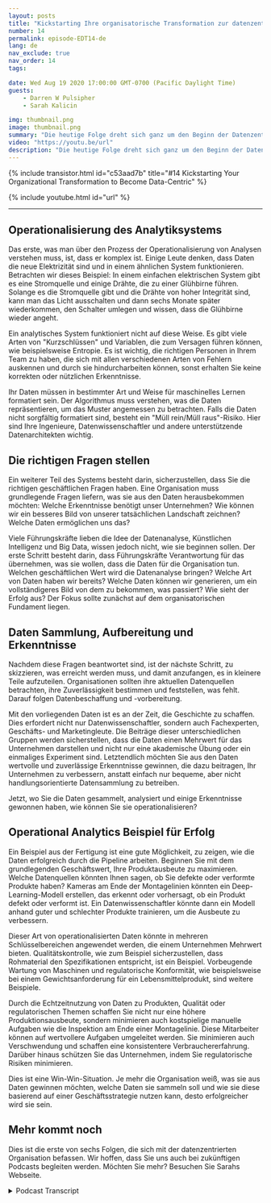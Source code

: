 ```yaml
---
layout: posts
title: "Kickstarting Ihre organisatorische Transformation zur datenzentrierten Ausrichtung"
number: 14
permalink: episode-EDT14-de
lang: de
nav_exclude: true
nav_order: 14
tags:

date: Wed Aug 19 2020 17:00:00 GMT-0700 (Pacific Daylight Time)
guests:
    - Darren W Pulsipher
    - Sarah Kalicin

img: thumbnail.png
image: thumbnail.png
summary: "Die heutige Folge dreht sich ganz um den Beginn der Datenzentrierung in Ihrer Organisation und den Mehrwert, den dies bringen kann. Darrens besonderer Gast ist Sarah Kalicin, führende Datenwissenschaftlerin für Rechenzentren bei Intel."
video: "https://youtu.be/url"
description: "Die heutige Folge dreht sich ganz um den Beginn der Datenzentrierung in Ihrer Organisation und den Mehrwert, den dies bringen kann. Darrens besonderer Gast ist Sarah Kalicin, führende Datenwissenschaftlerin für Rechenzentren bei Intel."
---
```


<div>
{% include transistor.html id="c53aad7b" title="#14 Kickstarting Your Organizational Transformation to Become Data-Centric" %}

{% include youtube.html id="url" %}
</div>

---

## Operationalisierung des Analytiksystems

Das erste, was man über den Prozess der Operationalisierung von Analysen verstehen muss, ist, dass er komplex ist. Einige Leute denken, dass Daten die neue Elektrizität sind und in einem ähnlichen System funktionieren. Betrachten wir dieses Beispiel: In einem einfachen elektrischen System gibt es eine Stromquelle und einige Drähte, die zu einer Glühbirne führen. Solange es die Stromquelle gibt und die Drähte von hoher Integrität sind, kann man das Licht ausschalten und dann sechs Monate später wiederkommen, den Schalter umlegen und wissen, dass die Glühbirne wieder angeht.

Ein analytisches System funktioniert nicht auf diese Weise. Es gibt viele Arten von "Kurzschlüssen" und Variablen, die zum Versagen führen können, wie beispielsweise Entropie. Es ist wichtig, die richtigen Personen in Ihrem Team zu haben, die sich mit allen verschiedenen Arten von Fehlern auskennen und durch sie hindurcharbeiten können, sonst erhalten Sie keine korrekten oder nützlichen Erkenntnisse.

Ihr Daten müssen in bestimmter Art und Weise für maschinelles Lernen formatiert sein. Der Algorithmus muss verstehen, was die Daten repräsentieren, um das Muster angemessen zu betrachten. Falls die Daten nicht sorgfältig formatiert sind, besteht ein "Müll rein/Müll raus"-Risiko. Hier sind Ihre Ingenieure, Datenwissenschaftler und andere unterstützende Datenarchitekten wichtig.

## Die richtigen Fragen stellen

Ein weiterer Teil des Systems besteht darin, sicherzustellen, dass Sie die richtigen geschäftlichen Fragen haben. Eine Organisation muss grundlegende Fragen liefern, was sie aus den Daten herausbekommen möchten: Welche Erkenntnisse benötigt unser Unternehmen? Wie können wir ein besseres Bild von unserer tatsächlichen Landschaft zeichnen? Welche Daten ermöglichen uns das?

Viele Führungskräfte lieben die Idee der Datenanalyse, Künstlichen Intelligenz und Big Data, wissen jedoch nicht, wie sie beginnen sollen. Der erste Schritt besteht darin, dass Führungskräfte Verantwortung für das übernehmen, was sie wollen, dass die Daten für die Organisation tun. Welchen geschäftlichen Wert wird die Datenanalyse bringen? Welche Art von Daten haben wir bereits? Welche Daten können wir generieren, um ein vollständigeres Bild von dem zu bekommen, was passiert? Wie sieht der Erfolg aus? Der Fokus sollte zunächst auf dem organisatorischen Fundament liegen.

## Daten Sammlung, Aufbereitung und Erkenntnisse

Nachdem diese Fragen beantwortet sind, ist der nächste Schritt, zu skizzieren, was erreicht werden muss, und damit anzufangen, es in kleinere Teile aufzuteilen. Organisationen sollten ihre aktuellen Datenquellen betrachten, ihre Zuverlässigkeit bestimmen und feststellen, was fehlt. Darauf folgen Datenbeschaffung und -vorbereitung.

Mit den vorliegenden Daten ist es an der Zeit, die Geschichte zu schaffen. Dies erfordert nicht nur Datenwissenschaftler, sondern auch Fachexperten, Geschäfts- und Marketingleute. Die Beiträge dieser unterschiedlichen Gruppen werden sicherstellen, dass die Daten einen Mehrwert für das Unternehmen darstellen und nicht nur eine akademische Übung oder ein einmaliges Experiment sind. Letztendlich möchten Sie aus den Daten wertvolle und zuverlässige Erkenntnisse gewinnen, die dazu beitragen, Ihr Unternehmen zu verbessern, anstatt einfach nur bequeme, aber nicht handlungsorientierte Datensammlung zu betreiben.

Jetzt, wo Sie die Daten gesammelt, analysiert und einige Erkenntnisse gewonnen haben, wie können Sie sie operationalisieren?

## Operational Analytics Beispiel für Erfolg

Ein Beispiel aus der Fertigung ist eine gute Möglichkeit, zu zeigen, wie die Daten erfolgreich durch die Pipeline arbeiten. Beginnen Sie mit dem grundlegenden Geschäftswert, Ihre Produktausbeute zu maximieren. Welche Datenquellen könnten Ihnen sagen, ob Sie defekte oder verformte Produkte haben? Kameras am Ende der Montagelinien könnten ein Deep-Learning-Modell erstellen, das erkennt oder vorhersagt, ob ein Produkt defekt oder verformt ist. Ein Datenwissenschaftler könnte dann ein Modell anhand guter und schlechter Produkte trainieren, um die Ausbeute zu verbessern.

Dieser Art von operationalisierten Daten könnte in mehreren Schlüsselbereichen angewendet werden, die einem Unternehmen Mehrwert bieten. Qualitätskontrolle, wie zum Beispiel sicherzustellen, dass Rohmaterial den Spezifikationen entspricht, ist ein Beispiel. Vorbeugende Wartung von Maschinen und regulatorische Konformität, wie beispielsweise bei einem Gewichtsanforderung für ein Lebensmittelprodukt, sind weitere Beispiele.

Durch die Echtzeitnutzung von Daten zu Produkten, Qualität oder regulatorischen Themen schaffen Sie nicht nur eine höhere Produktionsausbeute, sondern minimieren auch kostspielige manuelle Aufgaben wie die Inspektion am Ende einer Montagelinie. Diese Mitarbeiter können auf wertvollere Aufgaben umgeleitet werden. Sie minimieren auch Verschwendung und schaffen eine konsistentere Verbrauchererfahrung. Darüber hinaus schützen Sie das Unternehmen, indem Sie regulatorische Risiken minimieren.

Dies ist eine Win-Win-Situation. Je mehr die Organisation weiß, was sie aus Daten gewinnen möchten, welche Daten sie sammeln soll und wie sie diese basierend auf einer Geschäftsstrategie nutzen kann, desto erfolgreicher wird sie sein.

## Mehr kommt noch

Dies ist die erste von sechs Folgen, die sich mit der datenzentrierten Organisation befassen. Wir hoffen, dass Sie uns auch bei zukünftigen Podcasts begleiten werden. Möchten Sie mehr? Besuchen Sie Sarahs Webseite.



<details>
<summary> Podcast Transcript </summary>

<p></p>

</details>
